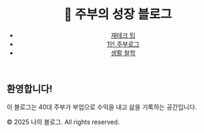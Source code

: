 <!DOCTYPE html>
<html lang="ko">
<head>
  <meta charset="UTF-8">
  <title>나만의 주부 블로그</title>
  <link rel="stylesheet" href="style.css">
</head>
<body>
  <header>
    <h1>🌿 주부의 성장 블로그</h1>
    <nav>
      <ul>
        <li><a href="재테크팁.html">재테크 팁</a></li>
        <li><a href="1인주부로그.html">1인 주부로그</a></li>
        <li><a href="생활철학.html">생활 철학</a></li>
      </ul>
    </nav>
  </header>

  <main>
    <h2>환영합니다!</h2>
    <p>이 블로그는 40대 주부가 부업으로 수익을 내고 삶을 기록하는 공간입니다.</p>
  </main>

  <footer>
    <p>© 2025 나의 블로그. All rights reserved.</p>
  </footer>
</body>
</html>
